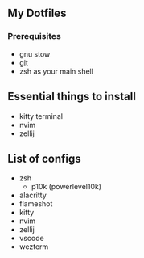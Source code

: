 ## My Dotfiles

### Prerequisites

- gnu stow
- git
- zsh as your main shell

## Essential things to install

- kitty terminal
- nvim
- zellij

## List of configs

- zsh
  - p10k (powerlevel10k)
- alacritty
- flameshot
- kitty
- nvim
- zellij
- vscode
- wezterm
